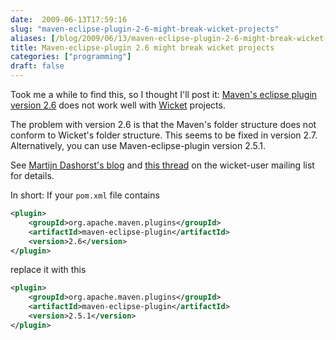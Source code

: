 ```yaml
---
date:  2009-06-13T17:59:16
slug: "maven-eclipse-plugin-2-6-might-break-wicket-projects"
aliases: [/blog/2009/06/13/maven-eclipse-plugin-2-6-might-break-wicket-projects]
title: Maven-eclipse-plugin 2.6 might break wicket projects
categories: ["programming"]
draft: false
---
```

Took me a while to find this, so I thought I'll post it: [Maven's eclipse plugin version 2.6](http://maven.apache.org/plugins/maven-eclipse-plugin/) does not work well with [Wicket](http://wicket.apache.org/) projects.

The problem with version 2.6 is that the Maven's folder structure does not conform to Wicket's folder structure. This seems to be fixed in version 2.7. Alternatively, you can use Maven-eclipse-plugin version 2.5.1.

See [Martijn Dashorst's blog](http://martijndashorst.com/blog/2009/05/29/maven-eclipse-plugin-woes-fixed/) and [this thread](http://www.nabble.com/maven-eclipse-plugin-2.6-will-break-your-wicket-projects-tt22844953.html#a22844953) on the wicket-user mailing list for details.


In short: If your `pom.xml` file contains


``` xml
<plugin>
    <groupId>org.apache.maven.plugins</groupId>
    <artifactId>maven-eclipse-plugin</artifactId>
    <version>2.6</version>
</plugin>
```

replace it with this

``` xml
<plugin>
    <groupId>org.apache.maven.plugins</groupId>
    <artifactId>maven-eclipse-plugin</artifactId>
    <version>2.5.1</version>
</plugin>
```
